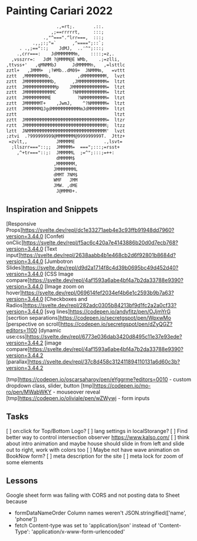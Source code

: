 # Painting Cariari 2022

```txt
                   .,=rt;.       .::.
                 ,;==rrrrrt,     :::;
              .,"^===".^lrr===,  :::;
          .,,;:;"=`      ,^====";::`;
     . .,;=="::;    JdMJ,  ..'^";:::;
    .,crr===:    JdMMMMMMMm,    ::::;=z,.
  ,vsszrr=:   JdM ?@MMMM@E WMb,    .;=zlli,
,ttvss+'   ,qMNMMbJ      JdMMMMMn,   ,=lsttlc
zztl+   ,JMMM+  ;?#Mb..dM09+  JNMMMm,   =vttt
zztt  ,MMMMMMMMb,          ,dMMMMMMMMM,  lvzt
zztt  JMMMMMMMMMMb,      ,JMMMMMMMMMMM=  ltzt
zztt  JMMMMMMMMMMMMp    JMMMMMMMMMMMMM=  ltzt
zztt  JMMMMMMMMMMMC      ?NMMMMMMMMMMM=  ltzt
zztt  JMMMMMMMMME          ?NMMMMMMMMM=  ltzt
zztt  JMMMMMMT+    ,JwmJ,    ^?NMMMMMM=  ltzt
zztt  JMMMMMMQJgdMMMMMMMMMMMmJdMMMMMMM+  ltzt
zztt                                     ltzt
zztt  JMMMMMMMMMMMMMMMMMMMMMMMMMMMMMMM=  ltzr
rztt  JMMMMMMMMMMMMMMMMMMMMMMMMMMMMMMM;  ltzz
lztt  JNMMMMMMMMMMMMMMMMMMMMMMMMMMMMMM'  lvzt
;ztvi  .?999999999@MMMMMMM@999999999T.  Jttz+
 =zvlt,,           JMMMMME           .,lsvt=
  ;llszrr==="::;;  JMMMMM=  ===";:::;=rsst+
    ,^+tr==="::;:  JMMMMML  ;=^";:::;=++:
                   dMMMMM$
                  ,MMMMMMM,
                  JMMMMMMML
                  dMMT 7NM$
                  WMF   JMM
                  JMW. ,dME
                   J@MMM0+.
```

## Inspiration and Snippets

[Responsive Props]<https://svelte.dev/repl/dc1e33271aeb4e3c93ffb91948dd7960?version=3.44.0>
[Confeti onClic]<https://svelte.dev/repl/f5ac6c420a7e4143886b20d0d7ecb768?version=3.44.0>
[Text input]<https://svelte.dev/repl/2638aabb4b1e468cb2d6f92801b8684d?version=3.44.0>
[Jumbotron Slides]<https://svelte.dev/repl/d9d2a1714f8c4d39b0695bc49d452d40?version=3.44.0>
[CSS Image compare]<https://svelte.dev/repl/4af1593a6abe4bf4a7b2da33788e9390?version=3.44.0>
[Image zoom on hover]<https://svelte.dev/repl/069614fef2034ef4b6e1c2593b9b7a63?version=3.44.0>
[Checkboxes and Radios]<https://svelte.dev/repl/282adc0305b84213bf9d1fc2a2a0cf33?version=3.44.0>
[svg lines]<https://codepen.io/andyfitz/pen/OJjmYrG>
[secrtion separations]<https://codepen.io/secretgspot/pen/WpxwMo>
[perspective on scroll]<https://codepen.io/secretgspot/pen/dZyQGZ?editors=1100>
[dynamic use:css]<https://svelte.dev/repl/6773e036dab3420d8495c11e37e93ede?version=3.44.2>
[image compare]<https://svelte.dev/repl/4af1593a6abe4bf4a7b2da33788e9390?version=3.44.2>
[parallax]<https://svelte.dev/repl/37c8d458c312411894110131a6d60c3b?version=3.44.2>

[tmp]<https://codepen.io/oscarsaharoy/pen/eYggrme?editors=0010> - custom dropdown class, slider, button
[tmp]<https://codepen.io/mo-ro/pen/MWabWKY> - mouseover reveal
[tmp]<https://codepen.io/oliviale/pen/wZWywj> - form inputs

## Tasks

[ ] on:click for Top/Bottom Logo?
[ ] lang settings in localStorange?
[ ] Find better way to control intersection observer <https://www.kalso.com/>
[ ] think about intro animation and maybe house should slide in from left and slide out to right, work with colors too
[ ] Maybe not have wave animation on BookNow form?
[ ] meta description for the site
[ ] meta lock for zoom of some elements

## Lessons

Google sheet form was failing with CORS and not posting data to Sheet because

* formDataNameOrder Column names weren't JSON.stringified(['name', 'phone'])
* fetch Content-type was set to 'application/json' instead of 'Content-Type': 'application/x-www-form-urlencoded'
